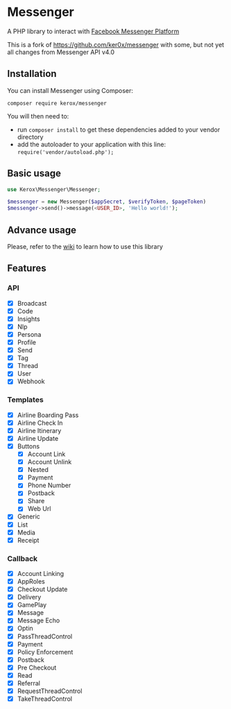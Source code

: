 
# Messenger

A PHP library to interact with [Facebook Messenger Platform](https://www.messenger.com/)

This is a fork of https://github.com/ker0x/messenger with some, but not yet all changes from Messenger API v4.0

## Installation

You can install Messenger using Composer:

```
composer require kerox/messenger
```

You will then need to:
* run ``composer install`` to get these dependencies added to your vendor directory
* add the autoloader to your application with this line: ``require('vendor/autoload.php');``

## Basic usage

```php
use Kerox\Messenger\Messenger;

$messenger = new Messenger($appSecret, $verifyToken, $pageToken)
$messenger->send()->message(<USER_ID>, 'Hello world!');
```

## Advance usage

Please, refer to the [wiki](https://github.com/ker0x/messenger/wiki) to learn how to use this library

## Features

### API

- [x] Broadcast
- [x] Code
- [x] Insights
- [x] Nlp
- [x] Persona
- [x] Profile
- [x] Send
- [x] Tag
- [x] Thread
- [x] User
- [x] Webhook

### Templates

- [x] Airline Boarding Pass
- [x] Airline Check In
- [x] Airline Itinerary
- [x] Airline Update
- [x] Buttons
    - [x] Account Link
    - [x] Account Unlink
    - [x] Nested
    - [x] Payment
    - [x] Phone Number
    - [x] Postback
    - [x] Share
    - [x] Web Url
- [x] Generic
- [x] List
- [x] Media
- [x] Receipt

### Callback

- [x] Account Linking
- [x] AppRoles
- [x] Checkout Update
- [x] Delivery
- [x] GamePlay
- [x] Message
- [x] Message Echo
- [x] Optin
- [x] PassThreadControl
- [x] Payment
- [x] Policy Enforcement
- [x] Postback
- [x] Pre Checkout
- [x] Read
- [x] Referral
- [x] RequestThreadControl
- [x] TakeThreadControl
